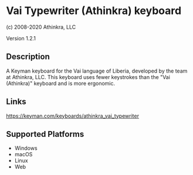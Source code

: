 Vai Typewriter (Athinkra) keyboard
==============

(c) 2008-2020 Athinkra, LLC

Version 1.2.1

Description
-----------

A Keyman keyboard for the Vai language of Liberia, developed by the team at Athinkra, LLC.
This keyboard uses fewer keystrokes than the "Vai (Athinkra)" keyboard and is more ergonomic.

Links
-----
https://keyman.com/keyboards/athinkra_vai_typewriter

Supported Platforms
-------------------
 * Windows
 * macOS
 * Linux
 * Web

